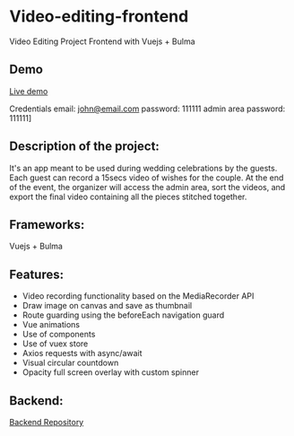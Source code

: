 # Video-editing-frontend
Video Editing Project Frontend with Vuejs + Bulma

## Demo
[Live demo](https://videoediting.netlify.com/#/)

Credentials
email: john@email.com
password: 111111
admin area password: 111111]

## Description of the project: 

It's an app meant to be used during wedding celebrations by the guests. Each guest can record a 15secs video of wishes for the couple. At the end of the event, the organizer will access the admin area, sort the videos, and export the final video containing all the pieces stitched together. 

## Frameworks: 

Vuejs + Bulma

## Features: 

- Video recording functionality based on the MediaRecorder API
- Draw image on canvas and save as thumbnail 
- Route guarding using the beforeEach navigation guard
- Vue animations 
- Use of components 
- Use of vuex store 
- Axios requests with async/await 
- Visual circular countdown 
- Opacity full screen overlay with custom spinner 

## Backend:

[Backend Repository](https://github.com/FrancescoMussi/Video-editing-backend)
